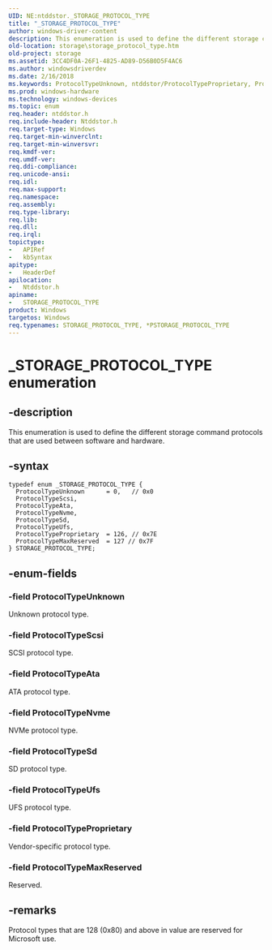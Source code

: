 ```yaml
---
UID: NE:ntddstor._STORAGE_PROTOCOL_TYPE
title: "_STORAGE_PROTOCOL_TYPE"
author: windows-driver-content
description: This enumeration is used to define the different storage command protocols that are used between software and hardware.
old-location: storage\storage_protocol_type.htm
old-project: storage
ms.assetid: 3CC4DF0A-26F1-4825-AD89-D56B0D5F4AC6
ms.author: windowsdriverdev
ms.date: 2/16/2018
ms.keywords: ProtocolTypeUnknown, ntddstor/ProtocolTypeProprietary, ProtocolTypeSd, ntddstor/ProtocolTypeSd, ntddstor/ProtocolTypeScsi, ntddstor/ProtocolTypeAta, storage.storage_protocol_type, ntddstor/ProtocolTypeNvme, ProtocolTypeAta, STORAGE_PROTOCOL_TYPE, ntddstor/ProtocolTypeMaxReserved, *PSTORAGE_PROTOCOL_TYPE, STORAGE_PROTOCOL_TYPE enumeration [Storage Devices], ProtocolTypeNvme, ntddstor/ProtocolTypeUnknown, ProtocolTypeMaxReserved, ProtocolTypeScsi, ProtocolTypeUfs, ProtocolTypeProprietary, ntddstor/ProtocolTypeUfs, _STORAGE_PROTOCOL_TYPE, ntddstor/STORAGE_PROTOCOL_TYPE
ms.prod: windows-hardware
ms.technology: windows-devices
ms.topic: enum
req.header: ntddstor.h
req.include-header: Ntddstor.h
req.target-type: Windows
req.target-min-winverclnt: 
req.target-min-winversvr: 
req.kmdf-ver: 
req.umdf-ver: 
req.ddi-compliance: 
req.unicode-ansi: 
req.idl: 
req.max-support: 
req.namespace: 
req.assembly: 
req.type-library: 
req.lib: 
req.dll: 
req.irql: 
topictype:
-	APIRef
-	kbSyntax
apitype:
-	HeaderDef
apilocation:
-	Ntddstor.h
apiname:
-	STORAGE_PROTOCOL_TYPE
product: Windows
targetos: Windows
req.typenames: STORAGE_PROTOCOL_TYPE, *PSTORAGE_PROTOCOL_TYPE
---
```


# _STORAGE_PROTOCOL_TYPE enumeration


## -description


This enumeration is used to define the different storage command protocols that are used between software and hardware.


## -syntax


````
typedef enum _STORAGE_PROTOCOL_TYPE { 
  ProtocolTypeUnknown      = 0,   // 0x0
  ProtocolTypeScsi,
  ProtocolTypeAta,
  ProtocolTypeNvme,
  ProtocolTypeSd,
  ProtocolTypeUfs,
  ProtocolTypeProprietary  = 126, // 0x7E
  ProtocolTypeMaxReserved  = 127 // 0x7F
} STORAGE_PROTOCOL_TYPE;
````


## -enum-fields




### -field ProtocolTypeUnknown

Unknown protocol type.


### -field ProtocolTypeScsi

SCSI protocol type.


### -field ProtocolTypeAta

ATA protocol type.


### -field ProtocolTypeNvme

NVMe protocol type.


### -field ProtocolTypeSd

SD protocol type.


### -field ProtocolTypeUfs

UFS protocol type.


### -field ProtocolTypeProprietary

 Vendor-specific protocol type.


### -field ProtocolTypeMaxReserved

Reserved.


## -remarks



Protocol types that are 128 (0x80) and above in value are reserved for Microsoft use.



